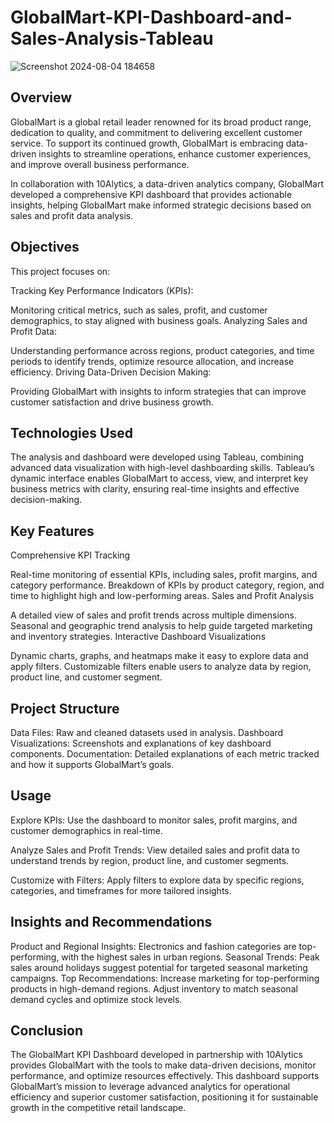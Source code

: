 # GlobalMart-KPI-Dashboard-and-Sales-Analysis-Tableau

![Screenshot 2024-08-04 184658](https://github.com/user-attachments/assets/67444e4d-9332-4459-817a-10f49c26be61)

## Overview
GlobalMart is a global retail leader renowned for its broad product range, dedication to quality, and commitment to delivering excellent customer service. To support its continued growth, GlobalMart is embracing data-driven insights to streamline operations, enhance customer experiences, and improve overall business performance.

In collaboration with 10Alytics, a data-driven analytics company, GlobalMart developed a comprehensive KPI dashboard that provides actionable insights, helping GlobalMart make informed strategic decisions based on sales and profit data analysis.

## Objectives
This project focuses on:

Tracking Key Performance Indicators (KPIs):

Monitoring critical metrics, such as sales, profit, and customer demographics, to stay aligned with business goals.
Analyzing Sales and Profit Data:

Understanding performance across regions, product categories, and time periods to identify trends, optimize resource allocation, and increase efficiency.
Driving Data-Driven Decision Making:

Providing GlobalMart with insights to inform strategies that can improve customer satisfaction and drive business growth.

## Technologies Used
The analysis and dashboard were developed using Tableau, combining advanced data visualization with high-level dashboarding skills. Tableau’s dynamic interface enables GlobalMart to access, view, and interpret key business metrics with clarity, ensuring real-time insights and effective decision-making.

## Key Features
Comprehensive KPI Tracking

Real-time monitoring of essential KPIs, including sales, profit margins, and category performance.
Breakdown of KPIs by product category, region, and time to highlight high and low-performing areas.
Sales and Profit Analysis

A detailed view of sales and profit trends across multiple dimensions.
Seasonal and geographic trend analysis to help guide targeted marketing and inventory strategies.
Interactive Dashboard Visualizations

Dynamic charts, graphs, and heatmaps make it easy to explore data and apply filters.
Customizable filters enable users to analyze data by region, product line, and customer segment.

## Project Structure
Data Files: Raw and cleaned datasets used in analysis.
Dashboard Visualizations: Screenshots and explanations of key dashboard components.
Documentation: Detailed explanations of each metric tracked and how it supports GlobalMart’s goals.

## Usage
Explore KPIs:
Use the dashboard to monitor sales, profit margins, and customer demographics in real-time.

Analyze Sales and Profit Trends:
View detailed sales and profit data to understand trends by region, product line, and customer segments.

Customize with Filters:
Apply filters to explore data by specific regions, categories, and timeframes for more tailored insights.

## Insights and Recommendations
Product and Regional Insights: Electronics and fashion categories are top-performing, with the highest sales in urban regions.
Seasonal Trends: Peak sales around holidays suggest potential for targeted seasonal marketing campaigns.
Top Recommendations:
Increase marketing for top-performing products in high-demand regions.
Adjust inventory to match seasonal demand cycles and optimize stock levels.

## Conclusion
The GlobalMart KPI Dashboard developed in partnership with 10Alytics provides GlobalMart with the tools to make data-driven decisions, monitor performance, and optimize resources effectively. This dashboard supports GlobalMart’s mission to leverage advanced analytics for operational efficiency and superior customer satisfaction, positioning it for sustainable growth in the competitive retail landscape.


